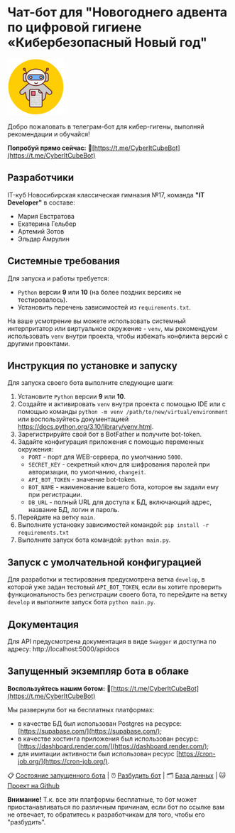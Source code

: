 # Чат-бот для "Новогоднего адвента по цифровой гигиене «Кибербезопасный Новый год"

![bot-image](/assets/bot-image-small.png)

Добро пожаловать в телеграм-бот для кибер-гигены, выполняй рекомендации и обучайся!

**Попробуй прямо сейчас:** 🤖[https://t.me/CyberItCubeBot](https://t.me/CyberItCubeBot)

## Разработчики

IT-куб Новосибирская классическая гимназия №17, команда **"IT Developer"** в составе:

- Мария Евстратова
- Екатерина Гельбер
- Артемий Зотов
- Эльдар Амрулин

## Системные требования

Для запуска и работы требуется:

- `Python` версии **9** или **10** (на более поздних версиях не тестировалось).
- Установить перечень зависимостей из `requirements.txt`.

На ваше усмотрение вы можете использовать системный интерпритатор или виртуальное окружение - `venv`, 
мы рекомендуем использовать `venv` внутри проекта, чтобы избежать конфликта версий с другими проектами.

## Инструкция по установке и запуску

Для запуска своего бота выполните следующие шаги:

1. Установите `Python` версии **9** или **10**.
2. Создайте и активировать `venv` внутри проекта с помощью IDE или с помощью команды `python -m venv /path/to/new/virtual/environment` или воспользуйтесь документацией https://docs.python.org/3.10/library/venv.html.
3. Зарегистрируйте свой бот в BotFather и получите bot-token.
4. Задайте конфигурация приложения с помощью переменных окружения:
   - `PORT` - порт для WEB-сервера, по умолчанию `5000`.
   - `SECRET_KEY` - секретный ключ для шифрования паролей при авторизации, по умолчанию, `changeit`.
   - `API_BOT_TOKEN` - значение bot-token.
   - `BOT_NAME` - наименование вашего бота, которое вы задали ему при регистрации.
   - `DB_URL` - полный URL для доступа к БД, включающий адрес, название БД, логин и пароль.
5. Перейдите на ветку `main`.
6. Выполните установку зависимостей командой: `pip install -r requirements.txt`
7. Выполните запуск бота командой: `python main.py`.

## Запуск с умолчательной конфигурацией

Для разработки и тестирования предусмотрена ветка `develop`, в которой уже задан тестовый `API_BOT_TOKEN`, 
если вы хотите проверить функциональность без регистрации своего бота, то перейдите на ветку `develop` и 
выполните запуск бота `python main.py`.

## Документация

Для API предусмотрена документация в виде `Swagger` и доступна по адресу: http://localhost:5000/apidocs

## Запущенный экземпляр бота в облаке

**Воспользуйтесь нашим ботом:** 🤖[https://t.me/CyberItCubeBot](https://t.me/CyberItCubeBot)

Мы развернули бот на бесплатных платформах:

- в качестве БД был использован Postgres на ресурсе: [https://supabase.com/](https://supabase.com/);
- в качестве хостинга приложения был использован ресурс: [https://dashboard.render.com/](https://dashboard.render.com/);
- для имитации активности был использован ресурс [https://cron-job.org/](https://cron-job.org/).

📋 [Состояние запущенного бота](https://l06sywx7.status.cron-job.org/) | ⏰ [Разбудить бот](https://cyber-bot-es7a.onrender.com/health) | 🗂️ [База данных](https://supabase.com/dashboard/project/orltlnnmwwvvqsasikie) | 🐱 [Проект на Github](https://github.com/MariaEvstratova/cyber_bot)

**Внимание!** Т.к. все эти платформы бесплатные, то бот может приостанавливаться по различным причинам, если бот по ссылке вам не отвечает, то обратитесь к разработчикам для того, чтобы его "разбудить".
